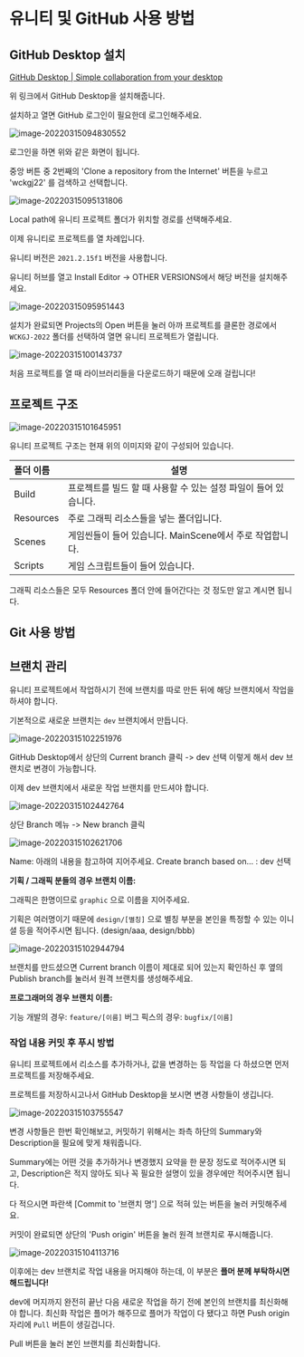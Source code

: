 # 유니티 및 GitHub 사용 방법

## GitHub Desktop 설치

[GitHub Desktop | Simple collaboration from your desktop](https://desktop.github.com/)

위 링크에서 GitHub Desktop을 설치해줍니다.

설치하고 열면 GitHub  로그인이 필요한데 로그인해주세요.

![image-20220315094830552](.\image-20220315094830552.png)

로그인을 하면 위와 같은 화면이 됩니다.

중앙 버튼 중 2번째의 'Clone a repository from the Internet' 버튼을 누르고 'wckgj22' 를 검색하고 선택합니다.

![image-20220315095131806](.\image-20220315095131806.png)



Local path에 유니티 프로젝트 폴더가 위치할 경로를 선택해주세요.



이제 유니티로 프로젝트를 열 차례입니다.

유니티 버전은 `2021.2.15f1` 버전을 사용합니다.



유니티 허브를 열고 Install Editor -> OTHER VERSIONS에서 해당 버전을 설치해주세요.

![image-20220315095951443](.\image-20220315095951443.png)





설치가 완료되면 Projects의 Open 버튼을 눌러 아까 프로젝트를 클론한 경로에서 `WCKGJ-2022` 폴더를 선택하여 열면 유니티 프로젝트가 열립니다.

![image-20220315100143737](.\image-20220315100143737.png)

처음 프로젝트를 열 때 라이브러리들을 다운로드하기 때문에 오래 걸립니다!



## 프로젝트 구조

![image-20220315101645951](.\image-20220315101645951.png)

유니티 프로젝트 구조는 현재 위의 이미지와 같이 구성되어 있습니다.

| 폴더 이름 | 설명                                                         |
| :-------- | ------------------------------------------------------------ |
| Build     | 프로젝트를 빌드 할 때 사용할 수 있는 설정 파일이 들어 있습니다. |
| Resources | 주로 그래픽 리소스들을 넣는 폴더입니다.                      |
| Scenes    | 게임씬들이 들어 있습니다. MainScene에서 주로 작업합니다.     |
| Scripts   | 게임 스크립트들이 들어 있습니다.                             |

그래픽 리소스들은 모두 Resources 폴더 안에 들어간다는 것 정도만 알고 계시면  됩니다.



## Git 사용 방법

## 브랜치 관리

유니티 프로젝트에서 작업하시기 전에 브랜치를 따로 만든 뒤에 해당 브랜치에서 작업을 하셔야 합니다.

기본적으로 새로운 브랜치는 `dev` 브랜치에서 만듭니다.

![image-20220315102251976](.\image-20220315102251976.png)

GitHub Desktop에서 상단의 Current branch 클릭 -> dev 선택
이렇게 해서 dev 브랜치로 변경이 가능합니다.



이제 dev 브랜치에서 새로운 작업 브랜치를 만드셔야 합니다.

![image-20220315102442764](.\image-20220315102442764.png)

상단 Branch 메뉴 -> New branch 클릭

![image-20220315102621706](.\image-20220315102621706.png)



Name: 아래의 내용을 참고하여 지어주세요.
Create branch based on... : dev 선택



**기획 / 그래픽 분들의 경우 브랜치 이름:**

그래픽은 한명이므로 `graphic` 으로 이름을 지어주세요.

기획은 여러명이기 때문에 `design/[별칭]` 으로 별칭 부분을 본인을 특정할 수 있는 이니셜 등을 적어주시면 됩니다. (design/aaa, design/bbb)

![image-20220315102944794](.\image-20220315102944794.png)

브랜치를 만드셨으면 Current branch 이름이 제대로 되어 있는지 확인하신 후 옆의 Publish branch를 눌러서 원격 브랜치를 생성해주세요.



**프로그래머의 경우 브랜치 이름:**

기능 개발의 경우: `feature/[이름]`
버그 픽스의 경우: `bugfix/[이름]`

### 작업 내용 커밋 후 푸시 방법

유니티 프로젝트에서 리소스를 추가하거나, 값을 변경하는 등 작업을 다 하셨으면 먼저 프로젝트를 저장해주세요.

프로젝트를 저장하시고나서 GitHub Desktop을 보시면 변경 사항들이 생깁니다.

![image-20220315103755547](.\image-20220315103755547.png)



변경 사항들은 한번 확인해보고, 커밋하기 위해서는 좌측 하단의 Summary와 Description을 필요에 맞게 채워줍니다.

Summary에는 어떤 것을 추가하거나 변경했지 요약을 한 문장 정도로 적어주시면 되고, Description은 적지 않아도 되나 꼭 필요한 설명이 있을 경우에만 적어주시면 됩니다.

다 적으시면 파란색 [Commit to '브랜치 명'] 으로 적혀 있는 버튼을 눌러 커밋해주세요.

커밋이 완료되면 상단의 'Push origin' 버튼을 눌러 원격 브랜치로 푸시해줍니다.

![image-20220315104113716](.\image-20220315104113716.png)



이후에는 dev 브랜치로 작업 내용을 머지해야 하는데, 이 부분은 **플머 분께 부탁하시면 해드립니다!**

dev에 머지까지 완전히 끝난 다음 새로운 작업을 하기 전에 본인의 브랜치를 최신화해야 합니다.
최신화 작업은 플머가 해주므로 플머가 작업이 다 됐다고 하면 Push origin 자리에 `Pull` 버튼이 생길겁니다.

Pull 버튼을 눌러 본인 브랜치를 최신화합니다.
